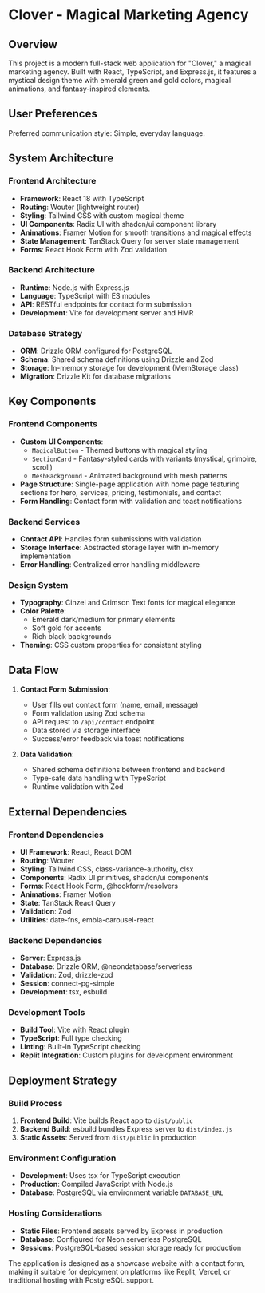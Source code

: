 # Clover - Magical Marketing Agency

## Overview

This project is a modern full-stack web application for "Clover," a magical marketing agency. Built with React, TypeScript, and Express.js, it features a mystical design theme with emerald green and gold colors, magical animations, and fantasy-inspired elements.

## User Preferences

Preferred communication style: Simple, everyday language.

## System Architecture

### Frontend Architecture
- **Framework**: React 18 with TypeScript
- **Routing**: Wouter (lightweight router)
- **Styling**: Tailwind CSS with custom magical theme
- **UI Components**: Radix UI with shadcn/ui component library
- **Animations**: Framer Motion for smooth transitions and magical effects
- **State Management**: TanStack Query for server state management
- **Forms**: React Hook Form with Zod validation

### Backend Architecture
- **Runtime**: Node.js with Express.js
- **Language**: TypeScript with ES modules
- **API**: RESTful endpoints for contact form submission
- **Development**: Vite for development server and HMR

### Database Strategy
- **ORM**: Drizzle ORM configured for PostgreSQL
- **Schema**: Shared schema definitions using Drizzle and Zod
- **Storage**: In-memory storage for development (MemStorage class)
- **Migration**: Drizzle Kit for database migrations

## Key Components

### Frontend Components
- **Custom UI Components**: 
  - `MagicalButton` - Themed buttons with magical styling
  - `SectionCard` - Fantasy-styled cards with variants (mystical, grimoire, scroll)
  - `MeshBackground` - Animated background with mesh patterns
- **Page Structure**: Single-page application with home page featuring sections for hero, services, pricing, testimonials, and contact
- **Form Handling**: Contact form with validation and toast notifications

### Backend Services
- **Contact API**: Handles form submissions with validation
- **Storage Interface**: Abstracted storage layer with in-memory implementation
- **Error Handling**: Centralized error handling middleware

### Design System
- **Typography**: Cinzel and Crimson Text fonts for magical elegance
- **Color Palette**: 
  - Emerald dark/medium for primary elements
  - Soft gold for accents
  - Rich black backgrounds
- **Theming**: CSS custom properties for consistent styling

## Data Flow

1. **Contact Form Submission**:
   - User fills out contact form (name, email, message)
   - Form validation using Zod schema
   - API request to `/api/contact` endpoint
   - Data stored via storage interface
   - Success/error feedback via toast notifications

2. **Data Validation**:
   - Shared schema definitions between frontend and backend
   - Type-safe data handling with TypeScript
   - Runtime validation with Zod

## External Dependencies

### Frontend Dependencies
- **UI Framework**: React, React DOM
- **Routing**: Wouter
- **Styling**: Tailwind CSS, class-variance-authority, clsx
- **Components**: Radix UI primitives, shadcn/ui components
- **Forms**: React Hook Form, @hookform/resolvers
- **Animations**: Framer Motion
- **State**: TanStack React Query
- **Validation**: Zod
- **Utilities**: date-fns, embla-carousel-react

### Backend Dependencies
- **Server**: Express.js
- **Database**: Drizzle ORM, @neondatabase/serverless
- **Validation**: Zod, drizzle-zod
- **Session**: connect-pg-simple
- **Development**: tsx, esbuild

### Development Tools
- **Build Tool**: Vite with React plugin
- **TypeScript**: Full type checking
- **Linting**: Built-in TypeScript checking
- **Replit Integration**: Custom plugins for development environment

## Deployment Strategy

### Build Process
1. **Frontend Build**: Vite builds React app to `dist/public`
2. **Backend Build**: esbuild bundles Express server to `dist/index.js`
3. **Static Assets**: Served from `dist/public` in production

### Environment Configuration
- **Development**: Uses tsx for TypeScript execution
- **Production**: Compiled JavaScript with Node.js
- **Database**: PostgreSQL via environment variable `DATABASE_URL`

### Hosting Considerations
- **Static Files**: Frontend assets served by Express in production
- **Database**: Configured for Neon serverless PostgreSQL
- **Sessions**: PostgreSQL-based session storage ready for production

The application is designed as a showcase website with a contact form, making it suitable for deployment on platforms like Replit, Vercel, or traditional hosting with PostgreSQL support.